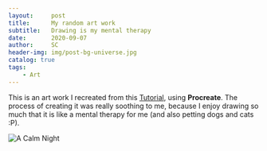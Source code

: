 ```yaml
---
layout:     post
title:      My random art work
subtitle:   Drawing is my mental therapy
date:       2020-09-07
author:     SC
header-img: img/post-bg-universe.jpg
catalog: true
tags:
    - Art
---
```


This is an art work I recreated from this [Tutorial](https://www.youtube.com/watch?v=IDc4rAQzBPw), using **Procreate**. The process of creating it was really soothing to me, because I enjoy drawing so much that it is like a mental therapy for me (and also petting dogs and cats :P). 

![A Calm Night](https://img-blog.csdnimg.cn/202009072224105.jpg?x-oss-process=image/watermark,type_ZmFuZ3poZW5naGVpdGk,shadow_10,text_aHR0cHM6Ly9ibG9nLmNzZG4ubmV0L3NjcmlwdGVkZHJlYW1z,size_16,color_FFFFFF,t_70#pic_center)

